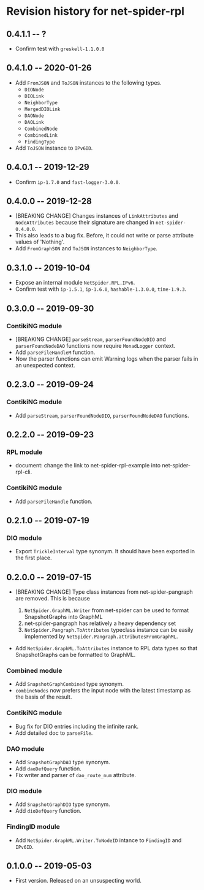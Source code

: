 # Revision history for net-spider-rpl

## 0.4.1.1  -- ?

* Confirm test with `greskell-1.1.0.0`

## 0.4.1.0  -- 2020-01-26

* Add `FromJSON` and `ToJSON` instances to the following
  types.
    * `DIONode`
    * `DIOLink`
    * `NeighborType`
    * `MergedDIOLink`
    * `DAONode`
    * `DAOLink`
    * `CombinedNode`
    * `CombinedLink`
    * `FindingType`
* Add `ToJSON` instance to `IPv6ID`.

## 0.4.0.1  -- 2019-12-29

* Confirm `ip-1.7.0` and `fast-logger-3.0.0`.

## 0.4.0.0  -- 2019-12-28

* [BREAKING CHANGE] Changes instances of `LinkAttributes` and
  `NodeAttributes` because their signature are changed in
  `net-spider-0.4.0.0`.
* This also leads to a bug fix. Before, it could not write or parse
  attribute values of 'Nothing'.
* Add `FromGraphSON` and `ToJSON` instances to `NeighborType`.


## 0.3.1.0  -- 2019-10-04

* Expose an internal module `NetSpider.RPL.IPv6`.
* Confirm test with `ip-1.5.1`, `ip-1.6.0`, `hashable-1.3.0.0`, `time-1.9.3`.

## 0.3.0.0  -- 2019-09-30

### ContikiNG module

* [BREAKING CHANGE] `parseStream`, `parserFoundNodeDIO` and
  `parserFoundNodeDAO` functions now require `MonadLogger` context.
* Add `parseFileHandleM` function.
* Now the parser functions can emit Warning logs when the parser fails
  in an unexpected context.


## 0.2.3.0  -- 2019-09-24

### ContikiNG module

* Add `parseStream`, `parserFoundNodeDIO`, `parserFoundNodeDAO` functions.


## 0.2.2.0  -- 2019-09-23

### RPL module

* document: change the link to net-spider-rpl-example into
  net-spider-rpl-cli.

### ContikiNG module

* Add `parseFileHandle` function.


## 0.2.1.0  -- 2019-07-19

### DIO module

* Export `TrickleInterval` type synonym. It should have been exported
  in the first place.


## 0.2.0.0  -- 2019-07-15

* [BREAKING CHANGE] Type class instances from net-spider-pangraph are
  removed. This is because

    1. `NetSpider.GraphML.Writer` from net-spider can be used to
       format SnapshotGraphs into GraphML
    2. net-spider-pangraph has relatively a heavy dependency set
    3. `NetSpider.Pangraph.ToAttributes` typeclass instance can be
       easily implemented by `NetSpider.Pangraph.attributesFromGraphML`.

* Add `NetSpider.GraphML.ToAttributes` instance to RPL data types so
  that SnapshotGraphs can be formatted to GraphML.

### Combined module

* Add `SnapshotGraphCombined` type synonym.
* `combineNodes` now prefers the input node with the latest timestamp
  as the basis of the result.

### ContikiNG module

* Bug fix for DIO entries including the infinite rank.
* Add detailed doc to `parseFile`.

### DAO module

* Add `SnapshotGraphDAO` type synonym.
* Add `daoDefQuery` function.
* Fix writer and parser of `dao_route_num` attribute.

### DIO module

* Add `SnapshotGraphDIO` type synonym.
* Add `dioDefQuery` function.

### FindingID module

* Add `NetSpider.GraphML.Writer.ToNodeID` intance to `FindingID` and
  `IPv6ID`.


## 0.1.0.0  -- 2019-05-03

* First version. Released on an unsuspecting world.
